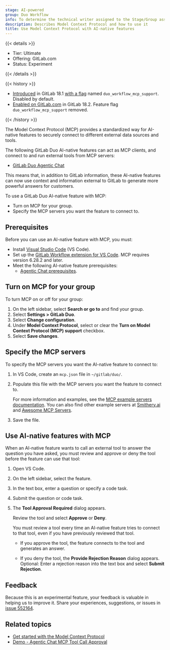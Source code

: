 ```yaml
---
stage: AI-powered
group: Duo Workflow
info: To determine the technical writer assigned to the Stage/Group associated with this page, see https://handbook.gitlab.com/handbook/product/ux/technical-writing/#assignments
description: Describes Model Context Protocol and how to use it
title: Use Model Context Protocol with AI-native features
---
```


{{< details >}}

- Tier: Ultimate
- Offering: GitLab.com
- Status: Experiment

{{< /details >}}

{{< history >}}

- [Introduced](https://gitlab.com/gitlab-org/gitlab/-/issues/519938) in GitLab 18.1 [with a flag](../../../administration/feature_flags/_index.md) named `duo_workflow_mcp_support`. Disabled by default.
- [Enabled on GitLab.com](https://gitlab.com/gitlab-org/gitlab/-/issues/545956) in GitLab 18.2. Feature flag `duo_workflow_mcp_support` removed.

{{< /history >}}

The Model Context Protocol (MCP) provides a standardized way for AI-native features
to securely connect to different external data sources and tools.

The following GitLab Duo AI-native features can act as MCP clients, and connect to and run
external tools from MCP servers:

- [GitLab Duo Agentic Chat](../../gitlab_duo_chat/agentic_chat.md)

This means that, in addition to GitLab information, these AI-native features
can now use context and information external to GitLab to generate more powerful
answers for customers.

To use a GitLab Duo AI-native feature with MCP:

- Turn on MCP for your group.
- Specify the MCP servers you want the feature to connect to.

## Prerequisites

Before you can use an AI-native feature with MCP, you must:

- Install [Visual Studio Code](https://code.visualstudio.com/download) (VS Code).
- Set up the [GitLab Workflow extension for VS Code](https://marketplace.visualstudio.com/items?itemName=GitLab.gitlab-workflow#setup). MCP requires version 6.28.2 and later.
- Meet the following AI-native feature prerequisites:
  - [Agentic Chat prerequisites](../../gitlab_duo_chat/agentic_chat.md#use-agentic-chat-in-vs-code).

## Turn on MCP for your group

To turn MCP on or off for your group:

1. On the left sidebar, select **Search or go to** and find your group.
1. Select **Settings > GitLab Duo**.
1. Select **Change configuration**.
1. Under **Model Context Protocol**, select or clear the
   **Turn on Model Context Protocol (MCP) support** checkbox.
1. Select **Save changes**.

## Specify the MCP servers

To specify the MCP servers you want the AI-native feature to connect to:

1. In VS Code, create an `mcp.json` file in `~/gitlab/duo/`.
1. Populate this file with the MCP servers you want the feature to connect to.

   For more information and examples, see the [MCP example servers documentation](https://modelcontextprotocol.io/examples). You can also find other example servers at [Smithery.ai](https://smithery.ai/)
   and [Awesome MCP Servers](https://mcpservers.org/).

1. Save the file.

## Use AI-native features with MCP

When an AI-native feature wants to call an external tool to answer
the question you have asked, you must review and approve or deny the tool before
the feature can use that tool:

1. Open VS Code.
1. On the left sidebar, select the feature.
1. In the text box, enter a question or specify a code task.
1. Submit the question or code task.
1. The **Tool Approval Required** dialog appears.

   Review the tool and select **Approve** or **Deny**.

   You must review a tool every time an AI-native feature tries to connect
   to that tool, even if you have previously reviewed that tool.

   - If you approve the tool, the feature connects to the tool and
   generates an answer.

   - If you deny the tool, the **Provide Rejection Reason** dialog appears.
     Optional: Enter a rejection reason into the text box and select
     **Submit Rejection**.

## Feedback

Because this is an experimental feature, your feedback is valuable in helping us
to improve it. Share your experiences, suggestions, or issues in
[issue 552164](https://gitlab.com/gitlab-org/gitlab/-/issues/552164).

## Related topics

- [Get started with the Model Context Protocol](https://modelcontextprotocol.io/introduction)
- [Demo - Agentic Chat MCP Tool Call Approval](https://www.youtube.com/watch?v=_cHoTmG8Yj8)
